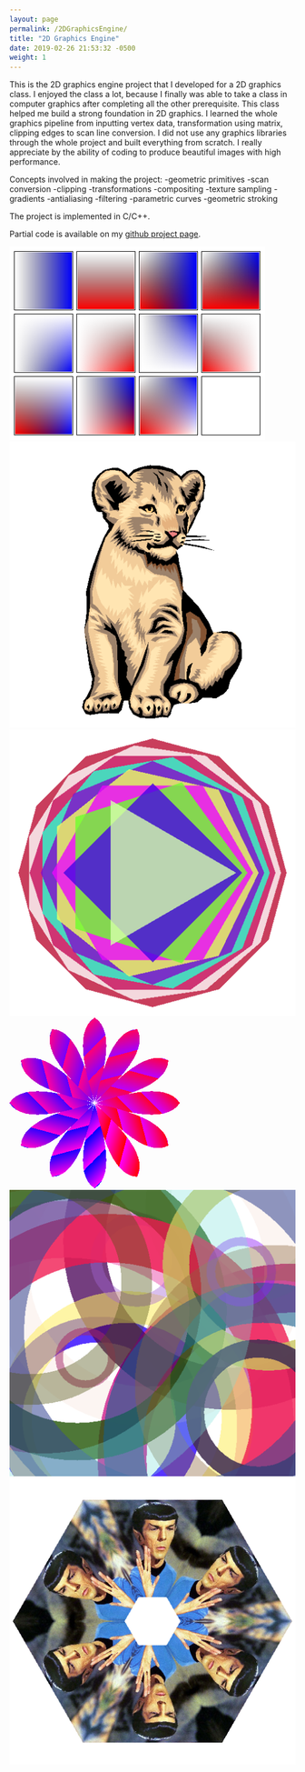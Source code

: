 ```yaml
---
layout: page
permalink: /2DGraphicsEngine/
title: "2D Graphics Engine"
date: 2019-02-26 21:53:32 -0500
weight: 1
---
```

This is the 2D graphics engine project that I developed for a 2D graphics class.
I enjoyed the class a lot, because I finally was able to take a class in computer graphics after completing all the other prerequisite.
This class helped me build a strong foundation in 2D graphics.
I learned the whole graphics pipeline from inputting vertex data, transformation using matrix, clipping edges to scan line conversion.
I did not use any graphics libraries through the whole project and built everything from scratch.
I really appreciate by the ability of coding to produce beautiful images with high performance.

Concepts involved in making the project: 
-geometric primitives
-scan conversion
-clipping
-transformations
-compositing
-texture sampling
-gradients
-antialiasing
-filtering
-parametric curves
-geometric stroking

The project is implemented in C/C++.

Partial code is available on my [github project page](https://github.com/sking8/2D-Graphics).

![gradient blend modes](/assets/img/2DGraphicsEngine/gradient_blendmodes.png)
![lion](/assets/img/2DGraphicsEngine/lion.png)
![poly](/assets/img/2DGraphicsEngine/poly.png)
![quad clock](/assets/img/2DGraphicsEngine/quad_clock.png)
![rings](/assets/img/2DGraphicsEngine/rings.png)
![spock quad](/assets/img/2DGraphicsEngine/spock_quad.png)



